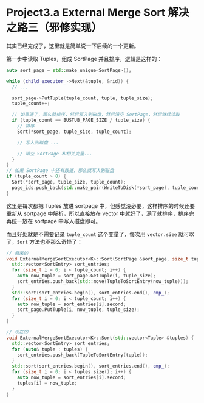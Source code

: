 # Project3.a External Merge Sort 解决之路三（邪修实现）

其实已经完成了，这里就是简单说一下后续的一个更新。

第一步中读取 Tuples，组成 SortPage 并且排序，逻辑是这样的：

```cpp
auto sort_page = std::make_unique<SortPage>();

while (child_executor_->Next(&tuple, &rid)) {
  // ...

  sort_page->PutTuple(tuple_count, tuple, tuple_size);
  tuple_count++;

  // 如果满了，那么就排序，然后写入到磁盘，然后清空 SortPage，然后继续读取
  if (tuple_count == BUSTUB_PAGE_SIZE / tuple_size) {
    // 排序
    Sort(*sort_page, tuple_size, tuple_count);

    // 写入到磁盘 ...

    // 清空 SortPage 和相关变量...
  }
}
// 如果 SortPage 中还有数据，那么就写入到磁盘
if (tuple_count > 0) {
  Sort(*sort_page, tuple_size, tuple_count);
  page_ids.push_back(std::make_pair(WriteToDisk(*sort_page), tuple_count));
}
```

这里是每次都把 Tuples 放进 sortpage 中，但感觉没必要，这样排序的时候还要重新从 sortpage 中解析，所以直接放在 vector 中就好了，满了就排序，排序完再统一放在 sortpage 中写入磁盘即可。

而且好处就是不需要记录 `tuple_count` 这个变量了，每次用 `vector.size` 就可以了，`Sort` 方法也不那么奇怪了：

```cpp
// 原来的
void ExternalMergeSortExecutor<K>::Sort(SortPage &sort_page, size_t tuple_size, size_t tuple_count) {
  std::vector<SortEntry> sort_entries;
  for (size_t i = 0; i < tuple_count; i++) {
    auto now_tuple = sort_page.GetTuple(i, tuple_size);
    sort_entries.push_back(std::move(TupleToSortEntry(now_tuple)));
  }
  std::sort(sort_entries.begin(), sort_entries.end(), cmp_);
  for (size_t i = 0; i < tuple_count; i++) {
    auto now_tuple = sort_entries[i].second;
    sort_page.PutTuple(i, now_tuple, tuple_size);
  }
}

// 现在的
void ExternalMergeSortExecutor<K>::Sort(std::vector<Tuple> &tuples) {
  std::vector<SortEntry> sort_entries;
  for (auto& tuple : tuples) {
    sort_entries.push_back(TupleToSortEntry(tuple));
  }
  std::sort(sort_entries.begin(), sort_entries.end(), cmp_);
  for (size_t i = 0; i < tuples.size(); i++) {
    auto now_tuple = sort_entries[i].second;
    tuples[i] = now_tuple;
  }
}
```